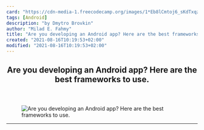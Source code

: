 ```yaml
---
card: "https://cdn-media-1.freecodecamp.org/images/1*Eb8lCmtoj6_sKdTxqzzxnw.jpeg"
tags: [Android]
description: "by Dmytro Brovkin"
author: "Milad E. Fahmy"
title: "Are you developing an Android app? Here are the best frameworks to use."
created: "2021-08-16T10:19:53+02:00"
modified: "2021-08-16T10:19:53+02:00"
---
```

<div class="site-wrapper">
<main id="site-main" class="site-main outer">
<div class="inner">
<article class="post-full post tag-android tag-tech tag-mobile tag-web-development tag-startup ">
<header class="post-full-header">
<h1 class="post-full-title">Are you developing an Android app? Here are the best frameworks to use.</h1>
</header>
<figure class="post-full-image">
<picture>
<source media="(max-width: 700px)" sizes="1px" srcset="data:image/gif;base64,R0lGODlhAQABAIAAAAAAAP///yH5BAEAAAAALAAAAAABAAEAAAIBRAA7 1w">
<source media="(min-width: 701px)" sizes="(max-width: 800px) 400px,
(max-width: 1170px) 700px,
1400px" srcset="https://cdn-media-1.freecodecamp.org/images/1*Eb8lCmtoj6_sKdTxqzzxnw.jpeg 300w,
https://cdn-media-1.freecodecamp.org/images/1*Eb8lCmtoj6_sKdTxqzzxnw.jpeg 600w,
https://cdn-media-1.freecodecamp.org/images/1*Eb8lCmtoj6_sKdTxqzzxnw.jpeg 1000w,
https://cdn-media-1.freecodecamp.org/images/1*Eb8lCmtoj6_sKdTxqzzxnw.jpeg 2000w">
<img onerror="this.style.display='none'" src="https://cdn-media-1.freecodecamp.org/images/1*Eb8lCmtoj6_sKdTxqzzxnw.jpeg" alt="Are you developing an Android app? Here are the best frameworks to use.">
</picture>
</figure>
<section class="post-full-content">
<div class="post-content medium-migrated-article">
</div>
<hr>
</section>
</article>
</div>
</main>
</div>
<!-- Google Tag Manager (noscript) -->
<!-- End Google Tag Manager (noscript) -->
